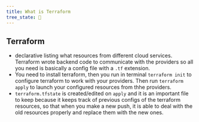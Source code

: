 ```yaml
---
title: What is Terraform
tree_state: 🌱
---
```


## Terraform
- declarative listing what resources from different cloud services. Terraform wrote backend code to communicate with the providers so all you need is basically a config file with a `.tf` extension. 
- You need to install terraform, then you run in terminal `terraform init` to configure terraform to work with your providers. Then run `terraform apply` to launch your configured resources from thhe providers.
- `terraform.tfstate` is created/edited on `apply` and it is an important file to keep because it keeps track of previous configs of the terraform resources, so that when you make a new push, it is able to deal with the old resources properly and replace them with the new ones.
